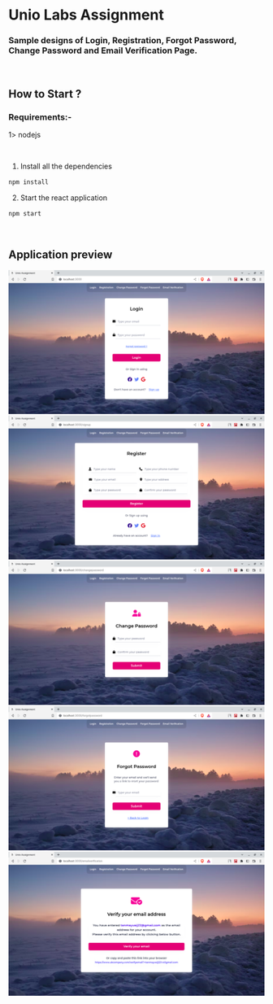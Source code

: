 # Unio Labs Assignment

### Sample designs of Login, Registration, Forgot Password, Change Password and Email Verification Page.

<br/>

## How to Start ?

### Requirements:- 
1> nodejs

<br/>


1. Install all the dependencies
```sh
npm install
```

2. Start the react application
```sh
npm start
```

<br/>

## Application preview

<img src="./public/ss1.png" />
<img src="./public/ss2.png" />
<img src="./public/ss3.png" />
<img src="./public/ss4.png" />
<img src="./public/ss5.png" />
